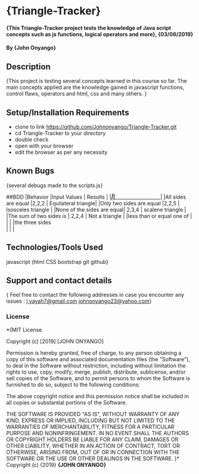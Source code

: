 ##
# {Triangle-Tracker}
#### {This Triangle-Tracker project tests the knowledge of Java script concepts such as js functions, logical operators and more}, {03/06/2019}
#### By **{John Onyango}**
## Description
{This project is testing several concepts learned in this course so far. The main concepts applied are the knowledge gained in javascript functions, control flaws, operators and html, css and many others. }
## Setup/Installation Requirements
* clone to link https://github.com/Johnonyango/Triangle-Tracker.git
* cd Triangle-Tracker to your directory
* double check
* open with your browser
* edit the browser as per any necessity
## Known Bugs
{several debugs made to the scripts.js}

##BDD
 |Behavior                   |Input Values             | Results             |
 |___________________________|_________________________|_____________________|
 |All sides are equal        |2,2,2                    | Equilateral triangle|
 |Only two sides are equal   |2,2,5                    | Isosceles triangle  |
 |None of the sides are equal| 2,3,4                   | scalene  triangle   |
 |The sum of two sides is    | 2,2,4                   |  Not a triangle     |
 |less than or equal one of  |                         |                     |
 |the three sides    
         |                         |                     |
## Technologies/Tools Used
javascript
{html
CSS
bootstrap
git
github}
## Support and contact details
{ Feel free to contact the following addresses in case you encounter any issues :
j.yayah7@gmail.com
johnonyango23@yahoo.com}

### License
*{MIT License

Copyright (c) [2019] [JOHN ONYANGO]

Permission is hereby granted, free of charge, to any person obtaining a copy
of this software and associated documentation files (the "Software"), to deal
in the Software without restriction, including without limitation the rights
to use, copy, modify, merge, publish, distribute, sublicense, and/or sell
copies of the Software, and to permit persons to whom the Software is
furnished to do so, subject to the following conditions:

The above copyright notice and this permission notice shall be included in all
copies or substantial portions of the Software.

THE SOFTWARE IS PROVIDED "AS IS", WITHOUT WARRANTY OF ANY KIND, EXPRESS OR
IMPLIED, INCLUDING BUT NOT LIMITED TO THE WARRANTIES OF MERCHANTABILITY,
FITNESS FOR A PARTICULAR PURPOSE AND NONINFRINGEMENT. IN NO EVENT SHALL THE
AUTHORS OR COPYRIGHT HOLDERS BE LIABLE FOR ANY CLAIM, DAMAGES OR OTHER
LIABILITY, WHETHER IN AN ACTION OF CONTRACT, TORT OR OTHERWISE, ARISING FROM,
OUT OF OR IN CONNECTION WITH THE SOFTWARE OR THE USE OR OTHER DEALINGS IN THE
SOFTWARE.
}*
Copyright (c) {2019} **{JOHN ONYANGO}**
